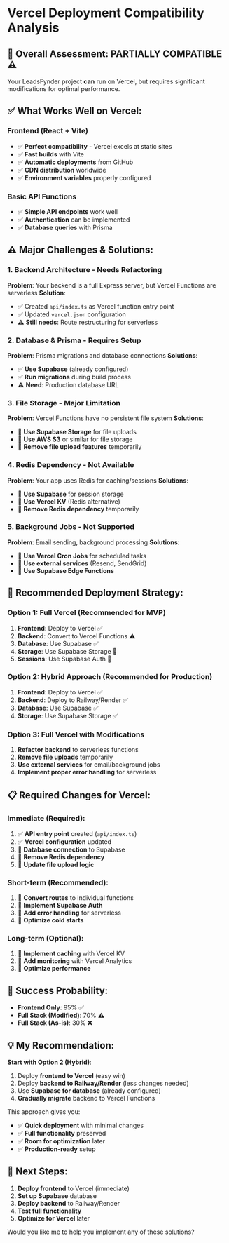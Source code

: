 # Vercel Deployment Compatibility Analysis

## 🎯 Overall Assessment: **PARTIALLY COMPATIBLE** ⚠️

Your LeadsFynder project **can** run on Vercel, but requires significant modifications for optimal performance.

## ✅ What Works Well on Vercel:

### Frontend (React + Vite)
- ✅ **Perfect compatibility** - Vercel excels at static sites
- ✅ **Fast builds** with Vite
- ✅ **Automatic deployments** from GitHub
- ✅ **CDN distribution** worldwide
- ✅ **Environment variables** properly configured

### Basic API Functions
- ✅ **Simple API endpoints** work well
- ✅ **Authentication** can be implemented
- ✅ **Database queries** with Prisma

## ⚠️ Major Challenges & Solutions:

### 1. **Backend Architecture** - Needs Refactoring
**Problem**: Your backend is a full Express server, but Vercel Functions are serverless
**Solution**: 
- ✅ Created `api/index.ts` as Vercel function entry point
- ✅ Updated `vercel.json` configuration
- ⚠️ **Still needs**: Route restructuring for serverless

### 2. **Database & Prisma** - Requires Setup
**Problem**: Prisma migrations and database connections
**Solutions**:
- ✅ **Use Supabase** (already configured)
- ✅ **Run migrations** during build process
- ⚠️ **Need**: Production database URL

### 3. **File Storage** - Major Limitation
**Problem**: Vercel Functions have no persistent file system
**Solutions**:
- 🔄 **Use Supabase Storage** for file uploads
- 🔄 **Use AWS S3** or similar for file storage
- 🔄 **Remove file upload features** temporarily

### 4. **Redis Dependency** - Not Available
**Problem**: Your app uses Redis for caching/sessions
**Solutions**:
- 🔄 **Use Supabase** for session storage
- 🔄 **Use Vercel KV** (Redis alternative)
- 🔄 **Remove Redis dependency** temporarily

### 5. **Background Jobs** - Not Supported
**Problem**: Email sending, background processing
**Solutions**:
- 🔄 **Use Vercel Cron Jobs** for scheduled tasks
- 🔄 **Use external services** (Resend, SendGrid)
- 🔄 **Use Supabase Edge Functions**

## 🚀 Recommended Deployment Strategy:

### Option 1: Full Vercel (Recommended for MVP)
1. **Frontend**: Deploy to Vercel ✅
2. **Backend**: Convert to Vercel Functions ⚠️
3. **Database**: Use Supabase ✅
4. **Storage**: Use Supabase Storage 🔄
5. **Sessions**: Use Supabase Auth 🔄

### Option 2: Hybrid Approach (Recommended for Production)
1. **Frontend**: Deploy to Vercel ✅
2. **Backend**: Deploy to Railway/Render ✅
3. **Database**: Use Supabase ✅
4. **Storage**: Use Supabase Storage ✅

### Option 3: Full Vercel with Modifications
1. **Refactor backend** to serverless functions
2. **Remove file uploads** temporarily
3. **Use external services** for email/background jobs
4. **Implement proper error handling** for serverless

## 📋 Required Changes for Vercel:

### Immediate (Required):
1. ✅ **API entry point** created (`api/index.ts`)
2. ✅ **Vercel configuration** updated
3. 🔄 **Database connection** to Supabase
4. 🔄 **Remove Redis dependency**
5. 🔄 **Update file upload logic**

### Short-term (Recommended):
1. 🔄 **Convert routes** to individual functions
2. 🔄 **Implement Supabase Auth**
3. 🔄 **Add error handling** for serverless
4. 🔄 **Optimize cold starts**

### Long-term (Optional):
1. 🔄 **Implement caching** with Vercel KV
2. 🔄 **Add monitoring** with Vercel Analytics
3. 🔄 **Optimize performance**

## 🎯 Success Probability:

- **Frontend Only**: 95% ✅
- **Full Stack (Modified)**: 70% ⚠️
- **Full Stack (As-is)**: 30% ❌

## 💡 My Recommendation:

**Start with Option 2 (Hybrid)**:
1. Deploy **frontend to Vercel** (easy win)
2. Deploy **backend to Railway/Render** (less changes needed)
3. Use **Supabase for database** (already configured)
4. **Gradually migrate** backend to Vercel Functions

This approach gives you:
- ✅ **Quick deployment** with minimal changes
- ✅ **Full functionality** preserved
- ✅ **Room for optimization** later
- ✅ **Production-ready** setup

## 🚀 Next Steps:

1. **Deploy frontend** to Vercel (immediate)
2. **Set up Supabase** database
3. **Deploy backend** to Railway/Render
4. **Test full functionality**
5. **Optimize for Vercel** later

Would you like me to help you implement any of these solutions?
